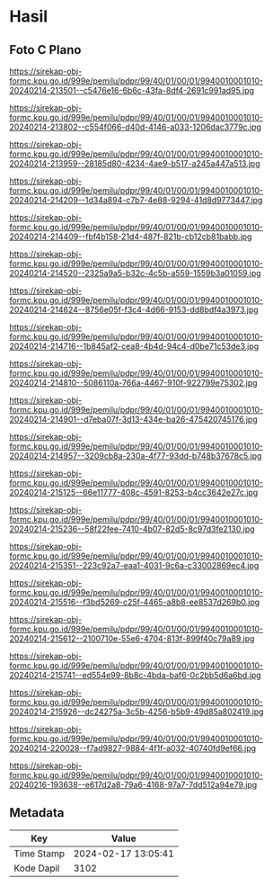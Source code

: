 # Hasil

## Foto C Plano

https://sirekap-obj-formc.kpu.go.id/999e/pemilu/pdpr/99/40/01/00/01/9940010001010-20240214-213501--c5476e16-6b6c-43fa-8df4-2691c991ad95.jpg

https://sirekap-obj-formc.kpu.go.id/999e/pemilu/pdpr/99/40/01/00/01/9940010001010-20240214-213802--c554f066-d40d-4146-a033-1206dac3779c.jpg

https://sirekap-obj-formc.kpu.go.id/999e/pemilu/pdpr/99/40/01/00/01/9940010001010-20240214-213959--28185d80-4234-4ae9-b517-a245a447a513.jpg

https://sirekap-obj-formc.kpu.go.id/999e/pemilu/pdpr/99/40/01/00/01/9940010001010-20240214-214209--1d34a894-c7b7-4e88-9294-41d8d9773447.jpg

https://sirekap-obj-formc.kpu.go.id/999e/pemilu/pdpr/99/40/01/00/01/9940010001010-20240214-214409--fbf4b158-21d4-487f-821b-cb12cb81babb.jpg

https://sirekap-obj-formc.kpu.go.id/999e/pemilu/pdpr/99/40/01/00/01/9940010001010-20240214-214520--2325a9a5-b32c-4c5b-a559-1559b3a01059.jpg

https://sirekap-obj-formc.kpu.go.id/999e/pemilu/pdpr/99/40/01/00/01/9940010001010-20240214-214624--8756e05f-f3c4-4d66-9153-dd8bdf4a3973.jpg

https://sirekap-obj-formc.kpu.go.id/999e/pemilu/pdpr/99/40/01/00/01/9940010001010-20240214-214716--1b845af2-cea8-4b4d-94c4-d0be71c53de3.jpg

https://sirekap-obj-formc.kpu.go.id/999e/pemilu/pdpr/99/40/01/00/01/9940010001010-20240214-214810--5086110a-766a-4467-910f-922799e75302.jpg

https://sirekap-obj-formc.kpu.go.id/999e/pemilu/pdpr/99/40/01/00/01/9940010001010-20240214-214901--d7eba07f-3d13-434e-ba26-475420745176.jpg

https://sirekap-obj-formc.kpu.go.id/999e/pemilu/pdpr/99/40/01/00/01/9940010001010-20240214-214957--3209cb8a-230a-4f77-93dd-b748b37678c5.jpg

https://sirekap-obj-formc.kpu.go.id/999e/pemilu/pdpr/99/40/01/00/01/9940010001010-20240214-215125--66e11777-408c-4591-8253-b4cc3642e27c.jpg

https://sirekap-obj-formc.kpu.go.id/999e/pemilu/pdpr/99/40/01/00/01/9940010001010-20240214-215236--58f22fee-7410-4b07-82d5-8c97d3fe2130.jpg

https://sirekap-obj-formc.kpu.go.id/999e/pemilu/pdpr/99/40/01/00/01/9940010001010-20240214-215351--223c92a7-eaa1-4031-9c6a-c33002869ec4.jpg

https://sirekap-obj-formc.kpu.go.id/999e/pemilu/pdpr/99/40/01/00/01/9940010001010-20240214-215516--f3bd5269-c25f-4465-a8b8-ee8537d269b0.jpg

https://sirekap-obj-formc.kpu.go.id/999e/pemilu/pdpr/99/40/01/00/01/9940010001010-20240214-215612--2100710e-55e6-4704-813f-899f40c79a89.jpg

https://sirekap-obj-formc.kpu.go.id/999e/pemilu/pdpr/99/40/01/00/01/9940010001010-20240214-215741--ed554e99-8b8c-4bda-baf6-0c2bb5d6a6bd.jpg

https://sirekap-obj-formc.kpu.go.id/999e/pemilu/pdpr/99/40/01/00/01/9940010001010-20240214-215926--dc24275a-3c5b-4256-b5b9-49d85a802419.jpg

https://sirekap-obj-formc.kpu.go.id/999e/pemilu/pdpr/99/40/01/00/01/9940010001010-20240214-220028--f7ad9827-9884-4f1f-a032-40740fd9ef66.jpg

https://sirekap-obj-formc.kpu.go.id/999e/pemilu/pdpr/99/40/01/00/01/9940010001010-20240216-193638--e617d2a8-79a6-4168-97a7-7dd512a94e79.jpg


## Metadata

| Key        | Value               |
| ---------- | ------------------- |
| Time Stamp | 2024-02-17 13:05:41 |
| Kode Dapil | 3102                |



